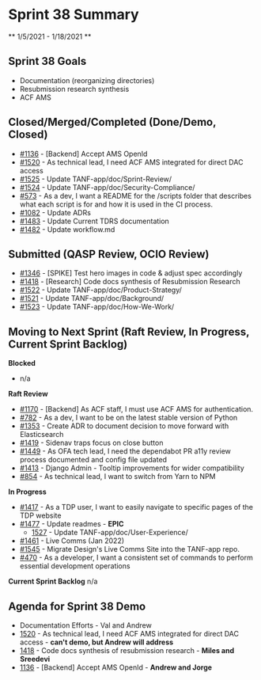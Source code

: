# Sprint 38 Summary
** 1/5/2021 - 1/18/2021 **

## Sprint 38 Goals

* Documentation (reorganizing directories)
* Resubmission research synthesis
* ACF AMS

## Closed/Merged/Completed (Done/Demo, Closed)
- [#1136](https://app.zenhub.com/workspaces/tdrs-sprint-board-5f18ab06dfd91c000f7e682e/issues/raft-tech/tanf-app/1136) - [Backend] Accept AMS OpenId
- [#1520](https://app.zenhub.com/workspaces/tdrs-sprint-board-5f18ab06dfd91c000f7e682e/issues/raft-tech/tanf-app/1520) - As technical lead, I need ACF AMS integrated for direct DAC access
- [#1525](https://app.zenhub.com/workspaces/tdrs-sprint-board-5f18ab06dfd91c000f7e682e/issues/raft-tech/tanf-app/1525) - Update TANF-app/doc/Sprint-Review/
- [#1524](https://app.zenhub.com/workspaces/tdrs-sprint-board-5f18ab06dfd91c000f7e682e/issues/raft-tech/tanf-app/1524) - Update TANF-app/doc/Security-Compliance/
- [#573](https://app.zenhub.com/workspaces/tdrs-sprint-board-5f18ab06dfd91c000f7e682e/issues/raft-tech/tanf-app/573) - As a dev, I want a README for the /scripts folder that describes what each script is for and how it is used in the CI process.
- [#1082](https://app.zenhub.com/workspaces/tdrs-sprint-board-5f18ab06dfd91c000f7e682e/issues/raft-tech/tanf-app/1082) - Update ADRs
- [#1483](https://app.zenhub.com/workspaces/tdrs-sprint-board-5f18ab06dfd91c000f7e682e/issues/raft-tech/tanf-app/1483) - Update Current TDRS documentation
- [#1482](https://app.zenhub.com/workspaces/tdrs-sprint-board-5f18ab06dfd91c000f7e682e/issues/raft-tech/tanf-app/1482) - Update workflow.md

## Submitted (QASP Review, OCIO Review)
- [#1346](https://app.zenhub.com/workspaces/tdrs-sprint-board-5f18ab06dfd91c000f7e682e/issues/raft-tech/tanf-app/1346) - [SPIKE] Test hero images in code & adjust spec accordingly
- [#1418](https://app.zenhub.com/workspaces/tdrs-sprint-board-5f18ab06dfd91c000f7e682e/issues/raft-tech/tanf-app/1418) - [Research] Code docs synthesis of Resubmission Research
- [#1522](https://app.zenhub.com/workspaces/tdrs-sprint-board-5f18ab06dfd91c000f7e682e/issues/raft-tech/tanf-app/1522) - Update TANF-app/doc/Product-Strategy/
- [#1521](https://app.zenhub.com/workspaces/tdrs-sprint-board-5f18ab06dfd91c000f7e682e/issues/raft-tech/tanf-app/1521) - Update TANF-app/doc/Background/
- [#1523](https://app.zenhub.com/workspaces/tdrs-sprint-board-5f18ab06dfd91c000f7e682e/issues/raft-tech/tanf-app/1523) - Update TANF-app/doc/How-We-Work/

## Moving to Next Sprint (Raft Review, In Progress, Current Sprint Backlog)

**Blocked**
- n/a

**Raft Review**
- [#1170](https://app.zenhub.com/workspaces/tdrs-sprint-board-5f18ab06dfd91c000f7e682e/issues/raft-tech/tanf-app/1170) - [Backend] As ACF staff, I must use ACF AMS for authentication.
- [#782](https://app.zenhub.com/workspaces/tdrs-sprint-board-5f18ab06dfd91c000f7e682e/issues/raft-tech/tanf-app/782) - As a dev, I want to be on the latest stable version of Python
- [#1353](https://app.zenhub.com/workspaces/tdrs-sprint-board-5f18ab06dfd91c000f7e682e/issues/raft-tech/tanf-app/1353) - Create ADR to document decision to move forward with Elasticsearch
- [#1419](https://app.zenhub.com/workspaces/tdrs-sprint-board-5f18ab06dfd91c000f7e682e/issues/raft-tech/tanf-app/1419) - Sidenav traps focus on close button
- [#1449](https://app.zenhub.com/workspaces/tdrs-sprint-board-5f18ab06dfd91c000f7e682e/issues/raft-tech/tanf-app/1449) - As OFA tech lead, I need the dependabot PR a11y review process documented and config file updated
- [#1413](https://app.zenhub.com/workspaces/tdrs-sprint-board-5f18ab06dfd91c000f7e682e/issues/raft-tech/tanf-app/1413) - Django Admin - Tooltip improvements for wider compatibility
- [#854](https://app.zenhub.com/workspaces/tdrs-sprint-board-5f18ab06dfd91c000f7e682e/issues/raft-tech/tanf-app/854) - As technical lead, I want to switch from Yarn to NPM

**In Progress**



- [#1417](https://app.zenhub.com/workspaces/tdrs-sprint-board-5f18ab06dfd91c000f7e682e/issues/raft-tech/tanf-app/1417) - As a TDP user, I want to easily navigate to specific pages of the TDP website
- [#1477](https://app.zenhub.com/workspaces/tdrs-sprint-board-5f18ab06dfd91c000f7e682e/issues/raft-tech/tanf-app/1477) - Update readmes - **EPIC**
    - [1527](https://app.zenhub.com/workspaces/tdrs-sprint-board-5f18ab06dfd91c000f7e682e/issues/raft-tech/tanf-app/1527) - Update TANF-app/doc/User-Experience/
- [#1461](https://app.zenhub.com/workspaces/tdrs-sprint-board-5f18ab06dfd91c000f7e682e/issues/raft-tech/tanf-app/1461) - Live Comms (Jan 2022)
- [#1545](https://app.zenhub.com/workspaces/tdrs-sprint-board-5f18ab06dfd91c000f7e682e/issues/raft-tech/tanf-app/1545) - Migrate Design's Live Comms Site into the TANF-app repo.
- [#470](https://app.zenhub.com/workspaces/tdrs-sprint-board-5f18ab06dfd91c000f7e682e/issues/raft-tech/tanf-app/470) - As a developer, I want a consistent set of commands to perform essential development operations


**Current Sprint Backlog**
n/a



## Agenda for Sprint 38 Demo 
- Documentation Efforts  - Val and Andrew
- [1520](https://app.zenhub.com/workspaces/tdrs-sprint-board-5f18ab06dfd91c000f7e682e/issues/raft-tech/tanf-app/1520) - As technical lead, I need ACF AMS integrated for direct DAC access - **can't demo, but Andrew will address**
- [1418](https://app.zenhub.com/workspaces/tdrs-sprint-board-5f18ab06dfd91c000f7e682e/issues/raft-tech/tanf-app/1418) - Code docs synthesis of resubmission research - **Miles and Sreedevi**
- [1136](https://app.zenhub.com/workspaces/tdrs-sprint-board-5f18ab06dfd91c000f7e682e/issues/raft-tech/tanf-app/1136) - [Backend] Accept AMS OpenId - **Andrew and Jorge**
